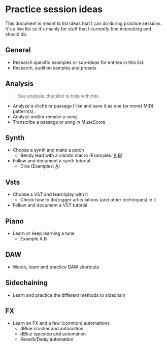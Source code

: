 # Practice session ideas
This document is meant to list ideas that I can do during practice sessions. It's a live list so it's mainly for stuff that I currently find interesting and should do.

## General
- Research specific examples or sub-ideas for entries in this list.
- Research, audition samples and presets

## Analysis
> See analysis checklist to help with this.

- Analyze a cliché or passage I like and save it as one (or more) MIDI pattern(s).
- Analyze and/or remake a song
- Transcribe a passage or song in MuseScore
 
## Synth
- Choose a synth and make a patch
  - Bendy lead with a vibrato macro (Examples: [A](#) [B](#))
- Follow and document a synth tutorial
  - Diva (Examples: [A](https://www.youtube.com/watch?v=2f0gBVX2zS4))

## Vsts
- Choose a VST and learn/play with it
  - Check how to do/trigger articulations (and other techniques) in it
- Follow and document a VST tutorial

## Piano
- Learn or keep learning a tune
  - Example A B

## DAW
- Watch, learn and practice DAW shortcuts

## Sidechaining
- Learn and practice the different methods to sidechain

## FX
- Learn an FX and a few (common) automations
  - dBlue crusher and automation
  - dBlue tapestop and automation
  - Reverb/Delay automation
